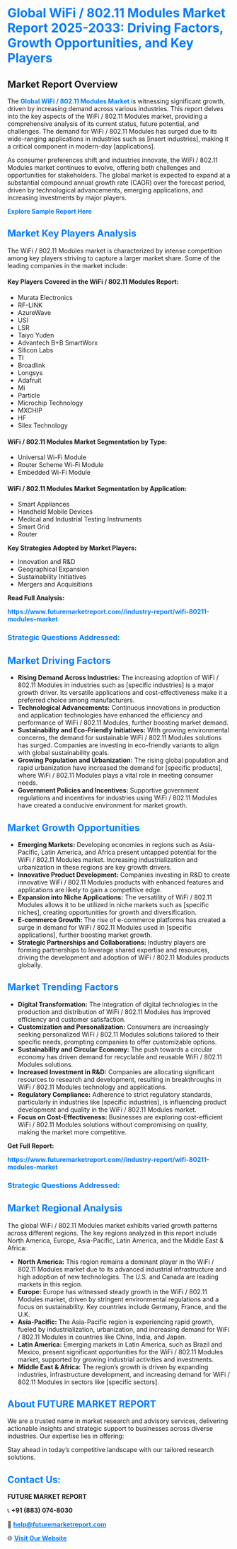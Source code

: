 <h1 style="color: #007BFF;">Global WiFi / 802.11 Modules Market Report 2025-2033: Driving Factors, Growth Opportunities, and Key Players</h1>

<section id="overview">
<h2>Market Report Overview</h2>
<p>The <a href="https://www.futuremarketreport.com//industry-report/wifi-80211-modules-market" style="color: #007BFF; text-decoration: none;"><strong>Global WiFi / 802.11 Modules Market</strong></a> is witnessing significant growth, driven by increasing demand across various industries. This report delves into the key aspects of the WiFi / 802.11 Modules market, providing a comprehensive analysis of its current status, future potential, and challenges. The demand for WiFi / 802.11 Modules has surged due to its wide-ranging applications in industries such as [insert industries], making it a critical component in modern-day [applications].</p>
<p>As consumer preferences shift and industries innovate, the WiFi / 802.11 Modules market continues to evolve, offering both challenges and opportunities for stakeholders. The global market is expected to expand at a substantial compound annual growth rate (CAGR) over the forecast period, driven by technological advancements, emerging applications, and increasing investments by major players.</p>
</section>

<section id="overview">
<p><a href="https://www.futuremarketreport.com//request-sample/reportId=82283" style="color: #007BFF; text-decoration: none;"><strong>Explore Sample Report Here</strong></a></p>
</section>

<section id="key-players">
<h2 style="color: #007BFF;">Market Key Players Analysis</h2>
<p>The WiFi / 802.11 Modules market is characterized by intense competition among key players striving to capture a larger market share. Some of the leading companies in the market include:</p>
<h4>Key Players Covered in the WiFi / 802.11 Modules Report:</h4>
<ul><li>Murata Electronics</li><li>RF-LINK</li><li>AzureWave</li><li>USI</li><li>LSR</li><li>Taiyo Yuden</li><li>Advantech B+B SmartWorx</li><li>Silicon Labs</li><li>TI</li><li>Broadlink</li><li>Longsys</li><li>Adafruit</li><li>Mi</li><li>Particle</li><li>Microchip Technology</li><li>MXCHIP</li><li>HF</li><li>Silex Technology</li></ul>
<h4>WiFi / 802.11 Modules Market Segmentation by Type:</h4>
<ul><li>Universal Wi-Fi Module</li><li>Router Scheme Wi-Fi Module</li><li>Embedded Wi-Fi Module</li></ul>

<h4>WiFi / 802.11 Modules Market Segmentation by Application:</h4>
<ul><li>Smart Appliances</li><li>Handheld Mobile Devices</li><li>Medical and Industrial Testing Instruments</li><li>Smart Grid</li><li>Router</li></ul>
<p><strong>Key Strategies Adopted by Market Players:</strong></p>
<ul>
<li>Innovation and R&D</li>
<li>Geographical Expansion</li>
<li>Sustainability Initiatives</li>
<li>Mergers and Acquisitions</li>
</ul>
</section>

<section>
<p><strong>Read Full Analysis: </strong></p><a href="https://www.futuremarketreport.com//industry-report/wifi-80211-modules-market" style="color: #007BFF; text-decoration: none;"><strong>https://www.futuremarketreport.com//industry-report/wifi-80211-modules-market</strong></a>
<h3 style="color: #007BFF;">Strategic Questions Addressed:</h3>
</section>

<section id="driving-factors">
<h2 style="color: #007BFF;">Market Driving Factors</h2>
<ul>
<li><strong>Rising Demand Across Industries:</strong> The increasing adoption of WiFi / 802.11 Modules in industries such as [specific industries] is a major growth driver. Its versatile applications and cost-effectiveness make it a preferred choice among manufacturers.</li>
<li><strong>Technological Advancements:</strong> Continuous innovations in production and application technologies have enhanced the efficiency and performance of WiFi / 802.11 Modules, further boosting market demand.</li>
<li><strong>Sustainability and Eco-Friendly Initiatives:</strong> With growing environmental concerns, the demand for sustainable WiFi / 802.11 Modules solutions has surged. Companies are investing in eco-friendly variants to align with global sustainability goals.</li>
<li><strong>Growing Population and Urbanization:</strong> The rising global population and rapid urbanization have increased the demand for [specific products], where WiFi / 802.11 Modules plays a vital role in meeting consumer needs.</li>
<li><strong>Government Policies and Incentives:</strong> Supportive government regulations and incentives for industries using WiFi / 802.11 Modules have created a conducive environment for market growth.</li>
</ul>
</section>

<section id="growth-opportunities">
<h2 style="color: #007BFF;">Market Growth Opportunities</h2>
<ul>
<li><strong>Emerging Markets:</strong> Developing economies in regions such as Asia-Pacific, Latin America, and Africa present untapped potential for the WiFi / 802.11 Modules market. Increasing industrialization and urbanization in these regions are key growth drivers.</li>
<li><strong>Innovative Product Development:</strong> Companies investing in R&D to create innovative WiFi / 802.11 Modules products with enhanced features and applications are likely to gain a competitive edge.</li>
<li><strong>Expansion into Niche Applications:</strong> The versatility of WiFi / 802.11 Modules allows it to be utilized in niche markets such as [specific niches], creating opportunities for growth and diversification.</li>
<li><strong>E-commerce Growth:</strong> The rise of e-commerce platforms has created a surge in demand for WiFi / 802.11 Modules used in [specific applications], further boosting market growth.</li>
<li><strong>Strategic Partnerships and Collaborations:</strong> Industry players are forming partnerships to leverage shared expertise and resources, driving the development and adoption of WiFi / 802.11 Modules products globally.</li>
</ul>
</section>

<section id="trending-factors">
<h2 style="color: #007BFF;">Market Trending Factors</h2>
<ul>
<li><strong>Digital Transformation:</strong> The integration of digital technologies in the production and distribution of WiFi / 802.11 Modules has improved efficiency and customer satisfaction.</li>
<li><strong>Customization and Personalization:</strong> Consumers are increasingly seeking personalized WiFi / 802.11 Modules solutions tailored to their specific needs, prompting companies to offer customizable options.</li>
<li><strong>Sustainability and Circular Economy:</strong> The push towards a circular economy has driven demand for recyclable and reusable WiFi / 802.11 Modules solutions.</li>
<li><strong>Increased Investment in R&D:</strong> Companies are allocating significant resources to research and development, resulting in breakthroughs in WiFi / 802.11 Modules technology and applications.</li>
<li><strong>Regulatory Compliance:</strong> Adherence to strict regulatory standards, particularly in industries like [specific industries], is influencing product development and quality in the WiFi / 802.11 Modules market.</li>
<li><strong>Focus on Cost-Effectiveness:</strong> Businesses are exploring cost-efficient WiFi / 802.11 Modules solutions without compromising on quality, making the market more competitive.</li>
</ul>
</section>

<section>
<p><strong>Get Full Report: </strong></p><a href="https://www.futuremarketreport.com//industry-report/wifi-80211-modules-market" style="color: #007BFF; text-decoration: none;"><strong>https://www.futuremarketreport.com//industry-report/wifi-80211-modules-market</strong></a>
<h3 style="color: #007BFF;">Strategic Questions Addressed:</h3>
</section>


<section id="regional-analysis">
<h2 style="color: #007BFF;">Market Regional Analysis</h2>
<p>The global WiFi / 802.11 Modules market exhibits varied growth patterns across different regions. The key regions analyzed in this report include North America, Europe, Asia-Pacific, Latin America, and the Middle East & Africa:</p>
<ul>
<li><strong>North America:</strong> This region remains a dominant player in the WiFi / 802.11 Modules market due to its advanced industrial infrastructure and high adoption of new technologies. The U.S. and Canada are leading markets in this region.</li>
<li><strong>Europe:</strong> Europe has witnessed steady growth in the WiFi / 802.11 Modules market, driven by stringent environmental regulations and a focus on sustainability. Key countries include Germany, France, and the U.K.</li>
<li><strong>Asia-Pacific:</strong> The Asia-Pacific region is experiencing rapid growth, fueled by industrialization, urbanization, and increasing demand for WiFi / 802.11 Modules in countries like China, India, and Japan.</li>
<li><strong>Latin America:</strong> Emerging markets in Latin America, such as Brazil and Mexico, present significant opportunities for the WiFi / 802.11 Modules market, supported by growing industrial activities and investments.</li>
<li><strong>Middle East & Africa:</strong> The region’s growth is driven by expanding industries, infrastructure development, and increasing demand for WiFi / 802.11 Modules in sectors like [specific sectors].</li>
</ul>
</section>

<footer>
<h2 style="color: #007BFF;">About FUTURE MARKET REPORT</h2>
<p>We are a trusted name in market research and advisory services, delivering actionable insights and strategic support to businesses across diverse industries. Our expertise lies in offering:</p>

<p>Stay ahead in today’s competitive landscape with our tailored research solutions.</p>

<h2 style="color: #007BFF;">Contact Us:</h2>
<p><strong>FUTURE MARKET REPORT</strong></p>
<p>📞 <strong>+91 (883) 074-8030</strong></p>
<p>📧 <strong><a href="mailto:help@futuremarketreport.com" style="color: #007BFF;">help@futuremarketreport.com</a></strong></p>
<p>🌐 <strong><a href="https://www.futuremarketreport.com/" style="color: #007BFF;">Visit Our Website</a></strong></p>
</footer>